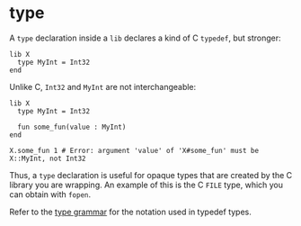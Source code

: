 # type

A `type` declaration inside a `lib` declares a kind of C `typedef`, but stronger:

```crystal
lib X
  type MyInt = Int32
end
```

Unlike C, `Int32` and `MyInt` are not interchangeable:

```crystal
lib X
  type MyInt = Int32

  fun some_fun(value : MyInt)
end

X.some_fun 1 # Error: argument 'value' of 'X#some_fun' must be X::MyInt, not Int32
```

Thus, a `type` declaration is useful for opaque types that are created by the C library you are wrapping. An example of this is the C `FILE` type, which you can obtain with `fopen`.

Refer to the [type grammar](../type_grammar.md) for the notation used in typedef types.
